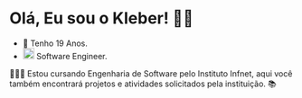 # Olá, Eu sou o Kleber! 👋🏽
 
* 🎈 Tenho 19 Anos.
* <img style="width: 20px; height: 20px;" src="https://cdn-icons-png.flaticon.com/512/534/534621.png"> Software Engineer.


👨🏽‍💻 Estou cursando Engenharia de Software pelo Instituto Infnet, aqui você também encontrará projetos e atividades solicitados pela instituição. 📚
